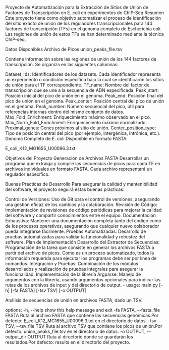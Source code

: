Proyecto de Automatización para la Extracción de Sitios de Unión de Factores de Transcripción en E. coli en experimentos de ChIP-Seq
Resumen
Este proyecto tiene como objetivo automatizar el proceso de identificación del sitio exacto de unión de los reguladores transcripcionales para 144 factores de transcripción (TFs) en el genoma completo de Escherichia coli. Las regiones de unión de estos TFs se han determinado mediante la técnica ChIP-seq.

Datos Disponibles
Archivo de Picos
union_peaks_file.tsv

Contiene información sobre las regiones de unión de los 144 factores de transcripción. Se organiza en las siguientes columnas:

Dataset_Ids: Identificadores de los datasets. Cada identificador representa un experimento o condición específica bajo la cual se identificaron los sitios de unión para el TF correspondiente.
TF_name: Nombre del factor de transcripción que se une a la secuencia de ADN especificada.
Peak_start: Posición inicial del pico de unión en el genoma.
Peak_end: Posición final del pico de unión en el genoma.
Peak_center: Posición central del pico de unión en el genoma.
Peak_number: Número secuencial del pico, útil para referencias internas dentro del mismo conjunto de datos.
Max_Fold_Enrichment: Enriquecimiento máximo observado en el pico.
Max_Norm_Fold_Enrichment: Enriquecimiento máximo normalizado.
Proximal_genes: Genes próximos al sitio de unión.
Center_position_type: Tipo de posición central del pico (por ejemplo, intergénica, intrónica, etc.).
Genoma Completo de E. coli
Disponible en formato FASTA.

E_coli_K12_MG1655_U00096.3.txt

Objetivos del Proyecto
Generación de Archivos FASTA
Desarrollar un programa que extraiga y compile las secuencias de picos para cada TF en archivos individuales en formato FASTA. Cada archivo representará un regulador específico.

Buenas Prácticas de Desarrollo
Para asegurar la calidad y mantenibilidad del software, el proyecto seguirá estas buenas prácticas:

Control de Versiones: Uso de Git para el control de versiones, asegurando una gestión eficaz de los cambios y la colaboración.
Revisión de Código: Implementación de revisiones de código periódicas para mejorar la calidad del software y compartir conocimientos entre el equipo.
Documentación Exhaustiva: Mantener una documentación completa tanto del código como de los procesos operativos, asegurando que cualquier nuevo colaborador pueda integrarse fácilmente.
Pruebas Automatizadas: Desarrollo de pruebas automatizadas para validar la funcionalidad y robustez del software.
Plan de Implementación
Desarrollo del Extractor de Secuencias: Programación de la tarea que consiste en generar los archivos FASTA a partir del archivo de picos. Como es un proceso automatizado, todos la información requerida para ejecutar los programas debe ser por línea de comandos.
Integración y Pruebas: Combinación de los módulos desarrollados y realización de pruebas integrales para asegurar la funcionalidad.
Implementación de la librería Argparse: Manejo de argumentos con la librería, usando argumentos opcionales para indicar las rutas de los archivos de input y del directorio de output.
	- usage: main.py [-h] [-fa FASTA] [-tsv TSV] [-o OUTPUT]

Análisis de secuencias de unión en archivos FASTA, dado un TSV.

options:
  -h, --help            show this help message and exit
  -fa FASTA, --fasta_file FASTA
                        Ruta al archivo FASTA que contiene las secuencias genómicas.Por defecto: E_coli_K12_MG1655_U00096.3.txt en el directorio de datos.
  -tsv TSV, --tsv_file TSV
                        Ruta al archivo TSV que contiene los picos de unión.Por defecto: union_peaks_file.tsv en el directorio de datos.
  -o OUTPUT, --output_dir OUTPUT
                        Ruta al directorio donde se guardarán los resultados.Por defecto: results en el directorio del proyecto.
                        
